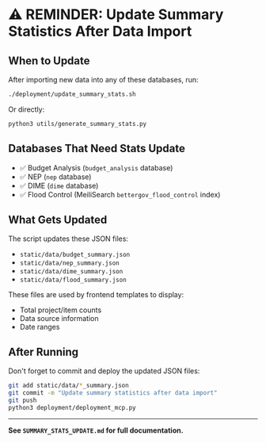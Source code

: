 # ⚠️ REMINDER: Update Summary Statistics After Data Import

## When to Update

After importing new data into any of these databases, run:

```bash
./deployment/update_summary_stats.sh
```

Or directly:

```bash
python3 utils/generate_summary_stats.py
```

## Databases That Need Stats Update

- ✅ Budget Analysis (`budget_analysis` database)
- ✅ NEP (`nep` database)
- ✅ DIME (`dime` database)
- ✅ Flood Control (MeiliSearch `bettergov_flood_control` index)

## What Gets Updated

The script updates these JSON files:
- `static/data/budget_summary.json`
- `static/data/nep_summary.json`
- `static/data/dime_summary.json`
- `static/data/flood_summary.json`

These files are used by frontend templates to display:
- Total project/item counts
- Data source information
- Date ranges

## After Running

Don't forget to commit and deploy the updated JSON files:

```bash
git add static/data/*_summary.json
git commit -m "Update summary statistics after data import"
git push
python3 deployment/deployment_mcp.py
```

---

**See `SUMMARY_STATS_UPDATE.md` for full documentation.**

